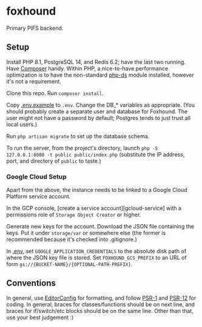# foxhound

Primary PIFS backend.

## Setup

Install PHP 8.1, PostgreSQL 14, and Redis 6.2; have the last two running. Have
[Composer][] handy. Within PHP, a nice-to-have performance optimization is to
have the non-standard [php-ds][] module installed, however it's not a
requirement.

[Composer]: https://getcomposer.org/
[php-ds]: https://github.com/php-ds/ext-ds

Clone this repo. Run `composer install`.

Copy [.env.example](./.env.example) to `.env`. Change the DB_\* variables as
appropriate. (You should probably create a separate user and database for
Foxhound. The user might not have a password by default; Postgres tends to just
trust all local users.)

Run `php artisan migrate` to set up the database schema.

To run the server, from the project's directory, launch
`php -S 127.0.0.1:8080 -t public public/index.php` (substitute the IP address,
port, and directory of `public` to taste.)

### Google Cloud Setup

Apart from the above, the instance needs to be linked to a Google Cloud Platform
service account.

In the GCP console, [create a service account][gcloud-service] with a
permissions role of `Storage Object Creator` or higher.

Generate new keys for the account. Download the JSON file containing the keys.
Put it under `storage/var` or somewhere else (the former is recommended because
it's checked into .gitignore.)

In [.env](./.env), set `GOOGLE_APPLICATION_CREDENTIALS` to the absolute disk
path of where the JSON key file is stored. Set `FOXHOUND_GCS_PREFIX` to an URL
of form `gs://{BUCKET-NAME}/{OPTIONAL-PATH-PREFIX}`.

## Conventions

In general, use [EditorConfig][] for formatting, and follow [PSR-1][] and
[PSR-12][] for coding. In general, braces for classes/functions should be on
next line, and braces for if/switch/etc blocks should be on the same line. Other
than that, use your best judgement :)

[EditorConfig]: https://editorconfig.org/
[PSR-1]: https://www.php-fig.org/psr/psr-1/
[PSR-12]: https://www.php-fig.org/psr/psr-12/
